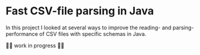 # Fast CSV-file parsing in Java

In this project I looked at several ways to improve the reading- and parsing-performance of CSV files with specific schemas in Java.

🚧👷 work in progress 👷🚧
